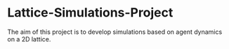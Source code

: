 # Lattice-Simulations-Project
The aim of this project is to develop simulations based on agent dynamics on a 2D lattice.
